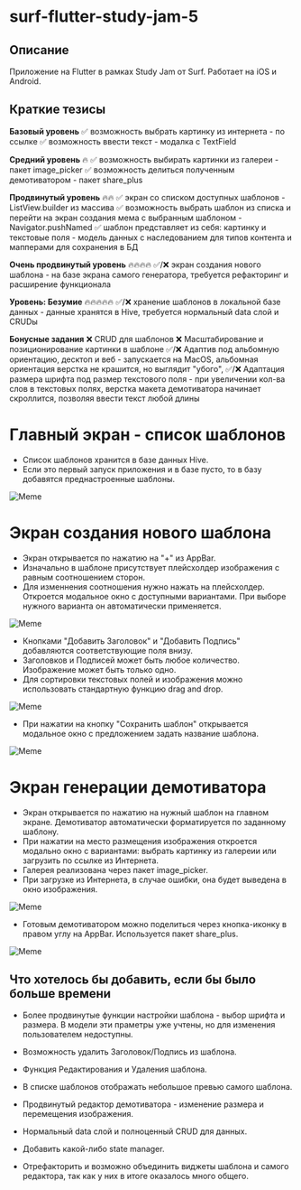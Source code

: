 # surf-flutter-study-jam-5

## Описание

Приложение на Flutter в рамках Study Jam от Surf. Работает на iOS и Android.

## Краткие тезисы

**Базовый уровень**
✅ возможность выбрать картинку из интернета - по ссылке
✅ возможность ввести текст - модалка с TextField

**Средний уровень** 🔥
✅ возможность выбирать картинки из галереи - пакет image_picker
✅ возможность делиться полученным демотиватором - пакет share_plus

**Продвинутый уровень** 🔥🔥
✅ экран со списком доступных шаблонов - ListView.builder из массива
✅ возможность выбрать шаблон из списка и перейти на экран создания мема с выбранным шаблоном - Navigator.pushNamed
✅ шаблон представляет из себя: картинку и текстовые поля - модель данных с наследованием для типов контента и мапперами для сохранения в БД

**Очень продвинутый уровень** 🔥🔥🔥🔥
✅/❌ экран создания нового шаблона - на базе экрана самого генератора, требуется рефакторинг и расширение функционала

**Уровень: Безумие** 🔥🔥🔥🔥🔥
✅/❌ хранение шаблонов в локальной базе данных - данные хранятся в Hive, требуется нормальный data слой и CRUDы

**Бонусные задания**
❌ CRUD для шаблонов
❌ Масштабирование и позиционирование картинки в шаблоне
✅/❌ Адаптив под альбомную ориентацию, десктоп и веб - запускается на MacOS, альбомная ориентация верстка не крашится, но выглядит "убого", 
✅/❌ Адаптация размера шрифта под размер текстового поля - при увеличении кол-ва слов в текстовых полях, верстка макета демотиватора начинает скроллится, позволяя ввести текст любой длины


# Главный экран - список шаблонов

- Список шаблонов хранится в базе данных Hive.
- Если это первый запуск приложения и в базе пусто, то в базу добавятся преднастроенные шаблоны.

![Meme](https://github.com/mavrinpn/study-jam-5/raw/main/docs/images/1-9.png)


# Экран создания нового шаблона

- Экран открывается по нажатию на "+" из AppBar.
- Изначально в шаблоне присутствует плейсхолдер изображения с равным соотношением сторон.
- Для изменнения соотношения нужно нажать на плейсхолдер. Откроется модальное окно с доступными вариантами. При выборе нужного варианта он автоматически применяется.

![Meme](https://github.com/mavrinpn/study-jam-5/raw/main/docs/images/2-3.png)


- Кнопками "Добавить Заголовок" и "Добавить Подпись" добавляются соответствующие поля внизу.
- Заголовков и Подписей может быть любое количество. Изображение может быть только одно.
- Для сортировки текстовых полей и изображения можно использовать стандартную функцию drag and drop.

![Meme](https://github.com/mavrinpn/study-jam-5/raw/main/docs/images/4-5.png)


- При нажатии на кнопку "Сохранить шаблон" открывается модальное окно с предложением задать название шаблона.

![Meme](https://github.com/mavrinpn/study-jam-5/raw/main/docs/images/6.png)

# Экран генерации демотиватора

- Экран открывается по нажатию на нужный шаблон на главном экране. Демотиватор автоматически форматируется по заданному шаблону.
- При нажатии на место размещения изображения откроется модально окно с вариантами: выбрать картинку из галереии или загрузить по ссылке из Интернета.
- Галерея реализована через пакет image_picker.
- При загрузке из Интернета, в случае ошибки, она будет выведена в окно изображения.

![Meme](https://github.com/mavrinpn/study-jam-5/raw/main/docs/images/7-8.png)

- Готовым демотиватором можно поделиться через кнопка-иконку в правом углу на AppBar. Используется пакет share_plus.

![Meme](https://github.com/mavrinpn/study-jam-5/raw/main/docs/images/9-10.png)

## Что хотелось бы добавить, если бы было больше времени

- Более продвинутые функции настройки шаблона - выбор шрифта и размера. В модели эти праметры уже учтены, но для изменения пользователем недоступны.

- Возможность удалить Заголовок/Подпись из шаблона.

- Функция Редактирования и Удаления шаблона.

- В списке шаблонов отображать небольшое превью самого шаблона.

- Продвинутый редактор демотиватора - изменение размера и перемещения изображения.

- Нормальный data слой и полноценный CRUD для данных.

- Добавить какой-либо state manager.

- Отрефакторить и возможно объединить виджеты шаблона и самого редактора, так как у них в итоге оказалось много общего.
